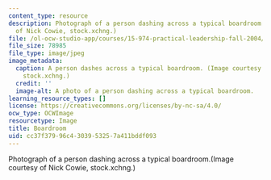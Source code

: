 ```yaml
---
content_type: resource
description: Photograph of a person dashing across a typical boardroom.(Image courtesy
  of Nick Cowie, stock.xchng.)
file: /ol-ocw-studio-app/courses/15-974-practical-leadership-fall-2004/cc37f37996c4303953257a411bddf093_15-974f04.jpg
file_size: 78985
file_type: image/jpeg
image_metadata:
  caption: A person dashes across a typical boardroom. (Image courtesy of Nick Cowie,
    stock.xchng.)
  credit: ''
  image-alt: A photo of a person dashing across a typical boardroom.
learning_resource_types: []
license: https://creativecommons.org/licenses/by-nc-sa/4.0/
ocw_type: OCWImage
resourcetype: Image
title: Boardroom
uid: cc37f379-96c4-3039-5325-7a411bddf093
---
```

Photograph of a person dashing across a typical boardroom.(Image courtesy of Nick Cowie, stock.xchng.)
